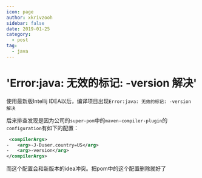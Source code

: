 ```yaml
---
icon: page
author: xkrivzooh
sidebar: false
date: 2019-01-25
category:
  - post
tag:
  - java
---
```


# 'Error:java: 无效的标记: -version 解决'

使用最新版Intellij IDEA以后，编译项目出现`Error:java: 无效的标记: -version 解决`

后来排查发现是因为公司的`super-pom`中的`maven-compiler-plugin`的`configuration`有如下的配置：

```xml
 <compilerArgs>
-   <arg>-J-Duser.country=US</arg>
-   <arg>-version</arg>
</compilerArgs>
```

而这个配置会和新版本的idea冲突。把pom中的这个配置删除就好了


